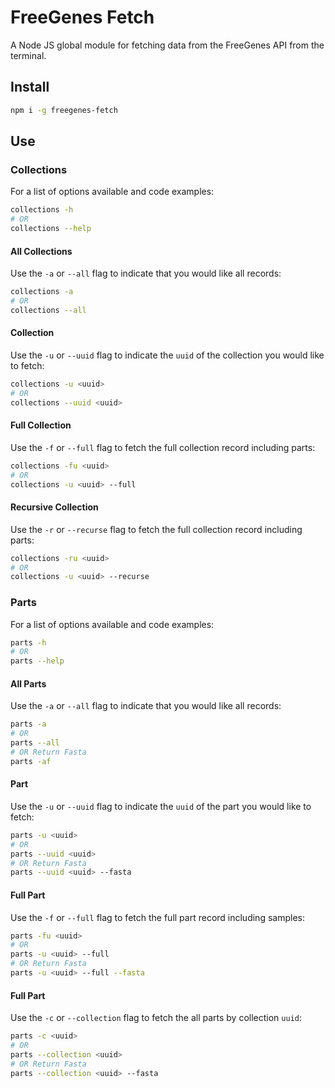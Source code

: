 # FreeGenes Fetch
A Node JS global module for fetching data from the FreeGenes API from the terminal.

## Install
```bash
npm i -g freegenes-fetch
```

## Use

### Collections
For a list of options available and code examples:
```bash
collections -h
# OR
collections --help
```

#### All Collections
Use the `-a` or `--all` flag to indicate that you would like all records:
```bash
collections -a
# OR
collections --all
```

#### Collection
Use the `-u` or `--uuid` flag to indicate the `uuid` of the collection you would like to fetch:
```bash
collections -u <uuid>
# OR
collections --uuid <uuid>
```

#### Full Collection
Use the `-f` or `--full` flag to fetch the full collection record including parts:
```bash
collections -fu <uuid>
# OR
collections -u <uuid> --full
```

#### Recursive Collection
Use the `-r` or `--recurse` flag to fetch the full collection record including parts:
```bash
collections -ru <uuid>
# OR
collections -u <uuid> --recurse
```

### Parts
For a list of options available and code examples:
```bash
parts -h
# OR
parts --help
```

#### All Parts
Use the `-a` or `--all` flag to indicate that you would like all records:
```bash
parts -a
# OR
parts --all
# OR Return Fasta
parts -af
```

#### Part
Use the `-u` or `--uuid` flag to indicate the `uuid` of the part you would like to fetch:
```bash
parts -u <uuid>
# OR
parts --uuid <uuid>
# OR Return Fasta
parts --uuid <uuid> --fasta
```

#### Full Part
Use the `-f` or `--full` flag to fetch the full part record including samples:
```bash
parts -fu <uuid>
# OR
parts -u <uuid> --full
# OR Return Fasta
parts -u <uuid> --full --fasta
```

#### Full Part
Use the `-c` or `--collection` flag to fetch the all parts by collection `uuid`:
```bash
parts -c <uuid>
# OR
parts --collection <uuid>
# OR Return Fasta
parts --collection <uuid> --fasta
```